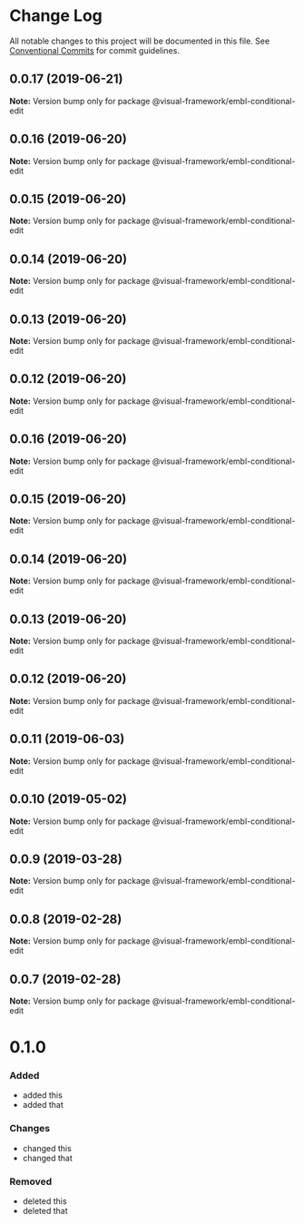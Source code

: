 # Change Log

All notable changes to this project will be documented in this file.
See [Conventional Commits](https://conventionalcommits.org) for commit guidelines.

## 0.0.17 (2019-06-21)

**Note:** Version bump only for package @visual-framework/embl-conditional-edit





## 0.0.16 (2019-06-20)

**Note:** Version bump only for package @visual-framework/embl-conditional-edit





## 0.0.15 (2019-06-20)

**Note:** Version bump only for package @visual-framework/embl-conditional-edit





## 0.0.14 (2019-06-20)

**Note:** Version bump only for package @visual-framework/embl-conditional-edit





## 0.0.13 (2019-06-20)

**Note:** Version bump only for package @visual-framework/embl-conditional-edit





## 0.0.12 (2019-06-20)

**Note:** Version bump only for package @visual-framework/embl-conditional-edit





## 0.0.16 (2019-06-20)

**Note:** Version bump only for package @visual-framework/embl-conditional-edit





## 0.0.15 (2019-06-20)

**Note:** Version bump only for package @visual-framework/embl-conditional-edit





## 0.0.14 (2019-06-20)

**Note:** Version bump only for package @visual-framework/embl-conditional-edit





## 0.0.13 (2019-06-20)

**Note:** Version bump only for package @visual-framework/embl-conditional-edit





## 0.0.12 (2019-06-20)

**Note:** Version bump only for package @visual-framework/embl-conditional-edit





## 0.0.11 (2019-06-03)

**Note:** Version bump only for package @visual-framework/embl-conditional-edit





## 0.0.10 (2019-05-02)

**Note:** Version bump only for package @visual-framework/embl-conditional-edit





## 0.0.9 (2019-03-28)

**Note:** Version bump only for package @visual-framework/embl-conditional-edit





## 0.0.8 (2019-02-28)

**Note:** Version bump only for package @visual-framework/embl-conditional-edit





## 0.0.7 (2019-02-28)

**Note:** Version bump only for package @visual-framework/embl-conditional-edit





# 0.1.0

### Added
- added this
- added that

### Changes

- changed this
- changed that

### Removed

- deleted this
- deleted that
